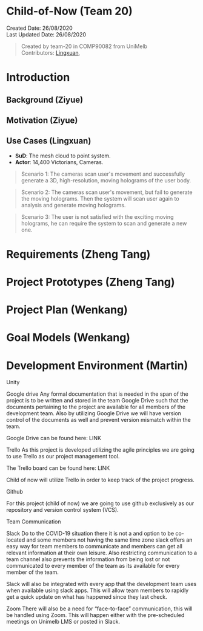 # Child-of-Now (Team 20)

Created Date: 26/08/2020\
Last Updated Date: 26/08/2020

> Created by team-20 in COMP90082 from UniMelb\
> Contributors: [Lingxuan](https://github.com/kongpeter), 



# Introduction

## Background (Ziyue)




## Motivation (Ziyue)






## Use Cases (Lingxuan)

* **SuD**: The mesh cloud to point system. 
* **Actor**: 14,400 Victorians, Cameras.

> Scenario 1: The cameras scan user's movement and successfully generate a 3D, high-resolution, moving holograms of the user body.

> Scenario 2: The cameras scan user's movement, but fail to generate the moving holograms. Then the system will scan user again to analysis and generate moving holograms.

> Scenario 3: The user is not satisfied with the exciting moving holograms, he can require the system to scan and generate a new one. 





# Requirements (Zheng Tang)



# Project Prototypes (Zheng Tang)





# Project Plan (Wenkang)





# Goal Models (Wenkang)





# Development Environment (Martin)

 
Unity 


Google drive
Any formal documentation that is needed in the span of the project is to be written and stored in the team Google Drive such that the documents pertaining to the project are available for all members of the development team. Also by utilizing Google Drive we will have version control of the documents as well and prevent version mismatch within the team. 
 
Google Drive can be found here: LINK
 
Trello 
As this project is developed utilizing the agile principles we are going to use Trello as our project management tool. 
 
 
The Trello board can be found here: LINK
 
Child of now will utilize Trello in order to keep track of the project progress.
 
 
Github
 
For this project (child of now) we are going to use github exclusively as our repository and version control system (VCS). 
 
 
Team Communication 
 
Slack 
Do to the COVID-19 situation there it is not a and option to be co-located and some members not having the same time zone slack offers an easy way for team members to communicate and members can get all relevant information at their own leisure. Also restricting communication to a team channel also prevents the information from being lost or not communicated to every member of the team as its available for every member of the team. 
 
Slack will also be integrated with every app that the development team uses when available using slack apps. This will allow team members to rapidly get a quick update on what has happened since they last check.
 
 
Zoom
There will also be a need for “face-to-face” communication, this will be handled using Zoom. This will happen either with the pre-scheduled meetings on Unimelb LMS or posted in Slack.


